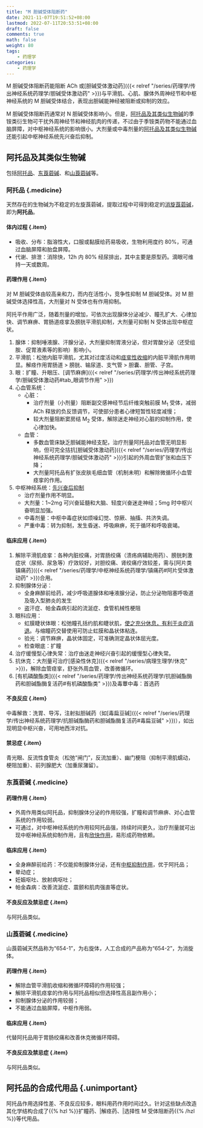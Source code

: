 ```yaml
---
title: "M 胆碱受体阻断药"
date: 2021-11-07T19:51:52+08:00
lastmod: 2022-07-11T20:53:51+08:00
draft: false
comments: true
math: false
weight: 80
tags:
    - 药理学
categories:
    - 药理学
---
```


M 胆碱受体阻断药能阻断 ACh 或[胆碱受体激动药]({{< relref "/series/药理学/传出神经系统药理学/胆碱受体激动药" >}})与平滑肌、心肌、腺体外周神经节和中枢神经系统的 M 胆碱受体结合，表现出胆碱能神经被阻断或抑制的效应。

M 胆碱受体阻断药通常对 N 胆碱受体影响小。但是，[阿托品及其类似生物碱](#阿托品及其类似生物碱)的季铵类衍生物可干扰外周神经节和神经肌肉的传递，不过由于季铵类药物不能通过血脑屏障，对中枢神经系统的影响很小。大剂量或中毒剂量的[阿托品及其类似生物碱](#阿托品及其类似生物碱)还能引起中枢神经系统先兴奋后抑制。

<!--more-->

## 阿托品及其类似生物碱

包括[阿托品](#阿托品)、[东莨菪碱](#东莨菪碱)、和[山莨菪碱](#山莨菪碱)等。

### 阿托品 {.medicine}

天然存在的生物碱为不稳定的左旋莨菪碱，提取过程中可得到稳定的<ins>消旋莨菪碱</ins>，即为**阿托品**。

#### 体内过程 {.item}

- 吸收、分布：脂溶性大，口服或黏膜给药易吸收，生物利用度约 80%，可通过血脑屏障和胎盘屏障。
- 代谢、排泄：消除快，12h 内 80% 经尿排出，其中主要是原型药。滴眼可维持一天或数周。

#### 药理作用 {.item}

对 M 胆碱受体由较高亲和力，而内在活性小，竞争性抑制 M 胆碱受体。对 M 胆碱受体选择性高，大剂量对 N 受体也有作用抑制。

阿托平作用广泛，随着剂量的增加，可依次出现腺体分泌减少、瞳孔扩大、心律加快、调节麻痹、胃肠道痉挛及膀胱平滑肌抑制，大剂量可抑制 N 受体出现中枢症状。

1. 腺体：抑制唾液腺、汗腺分泌，大剂量抑制胃液分泌，但对胃酸分泌（还受组胺、促胃液素等的影响）影响小。
2. 平滑肌：松弛内脏平滑肌，尤其对过度活动和<ins>痉挛性收缩</ins>的内脏平滑肌作用明显。解痉作用胃肠道 > 膀胱、输尿道、支气管 > 胆囊、胆管、子宫。
3. 眼：扩瞳、升眼压、[调节麻痹]({{< relref "/series/药理学/传出神经系统药理学/胆碱受体激动药#tab_眼调节作用" >}})
4. 心血管系统：
    - 心脏：
        - 治疗剂量（小剂量）阻断副交感神经节后纤维突触前膜 M<sub>1</sub> 受体，减弱 ACh 释放的负反馈调节，可使部分患者心律短暂性轻度减慢；
        - 较大剂量阻断窦房结 M<sub>2</sub> 受体，解除迷走神经对心脏的抑制作用，使心律加快。
    - 血管：
        - 多数血管床缺乏胆碱能神经支配，治疗剂量阿托品对血管无明显影响，但可完全拮抗[胆碱受体激动药]({{< relref "/series/药理学/传出神经系统药理学/胆碱受体激动药" >}})引起的外周血管扩张和血压下降；
        - 大剂量阿托品有扩张皮肤毛细血管（机制未明）和解除微循环小血管痉挛的作用。
5. 中枢神经系统：<ins>先兴奋后抑制</ins>
    - 治疗剂量作用不明显。
    - 大剂量：1\~2mg 可兴奋延髓和大脑、轻度兴奋迷走神经；5mg 时中枢兴奋明显加强。
    - 中毒剂量：中枢中毒症状如烦噪幻觉、惊厥、抽搐、共济失调。
    - 严重中毒：转为抑制，发生昏迷、呼吸麻痹，死于循环和呼吸衰竭。

#### 临床应用 {.item}

1. 解除平滑肌痉挛：各种内脏绞痛，对胃肠绞痛（溃疡病辅助用药）、膀胱刺激症状（尿频、尿急等）疗效较好，对胆绞痛、肾绞痛疗效较差，需与[阿片类镇痛药]({{< relref "/series/药理学/中枢神经系统药理学/镇痛药#阿片受体激动药" >}})合用。
2. 抑制腺体分泌：
    - 全身麻醉前给药，减少呼吸道腺体和唾液腺分泌，防止分泌物阻塞呼吸道及吸入型肺炎的发生
    - 盗汗症、帕金森病引起的流涎症、食管机械性梗阻
3. 眼科应用：
    - 虹膜睫状体眼：松弛瞳孔括约肌和睫状肌，<ins>使之充分休息，有利于炎症消退</ins>。与缩瞳药交替使用可防止虹膜和晶状体粘连。
    - 验光：调节麻痹，晶状体固定，可准确测定晶状体屈光度。
    - 检查眼底：扩瞳
4. 治疗缓慢型心律失常：治疗由迷走神经兴奋引起的缓慢型心律失常。
5. 抗休克：大剂量可治疗[感染性休克]({{< relref "/series/病理生理学/休克" >}})，解除血管痉挛，舒张外周血管，改善微循环。
6. [有机磷酸酯类]({{< relref "/series/药理学/传出神经系统药理学/抗胆碱酯酶药和胆碱酯酶复活药#有机磷酸酯类" >}})及毒蕈中毒：首选药

#### 不良反应 {.item}

中毒解救：洗胃、导泻，注射拟胆碱药（如[毒扁豆碱]({{< relref "/series/药理学/传出神经系统药理学/抗胆碱酯酶药和胆碱酯酶复活药#毒扁豆碱" >}})），如出现明显中枢兴奋，可用地西泮对抗。

#### 禁忌症 {.item}

青光眼、反流性食管炎（松弛“闸门”，反流加重）、幽门梗阻（抑制平滑肌蠕动，梗阻加重）、前列腺肥大（加重尿潴留）。

### 东莨菪碱 {.medicine}

#### 药理作用 {.item}

- 外周作用类似阿托品，抑制腺体分泌的作用较强，扩瞳和调节麻痹、对心血管系统的作用较弱。
- 可通过，对中枢神经系统的作用较阿托品强，持续时间更久，治疗剂量就可出现中枢神经系统抑制作用，且有<ins>欣快作用</ins>，易形成药物依赖。

#### 临床应用 {.item}

- 全身麻醉前给药：不仅能抑制腺体分泌，还有<ins>中枢抑制作用</ins>，优于阿托品；
- 晕动症；
- 妊娠呕吐、放射病呕吐；
- 帕金森病：改善流涎症、震颤和肌肉强直等症状。

#### 不良反应及禁忌症 {.item}

与阿托品类似。

### 山莨菪碱 {.medicine}

山莨菪碱天然品称为“654-1”，为右旋体，人工合成的产品称为“654-2”，为消旋体。

#### 药理作用 {.item}

- 解除血管平滑肌收缩和微循环障碍的作用较强；
- 解除平滑肌痉挛的作用与阿托品相似但选择性高且副作用小；
- 抑制腺体分泌的作用较弱；
- 不能通过血脑屏障，中枢作用弱。

#### 临床应用 {.item}

代替阿托品用于胃肠绞痛和改善休克微循环障碍。

#### 不良反应及禁忌症 {.item}

与阿托品类似。

## 阿托品的合成代用品 {.unimportant}

阿托品作用选择性差、不良反应较多，眼科用药作用时间过久。针对这些缺点改造其化学结构合成了{{% hzl %}}扩瞳药、|解痉药、|选择性 M 受体阻断药{{% /hzl %}}等代用品。

